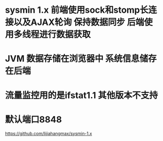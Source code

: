 # sysmin 1.x 前端使用sock和stomp长连接以及AJAX轮询 保持数据同步 后端使用多线程进行数据获取
# JVM 数据存储在浏览器中 系统信息储存在后端
# 流量监控用的是ifstat1.1 其他版本不支持
# 默认端口8848
  https://github.com/lijiahangmax/sysmin-1.x
